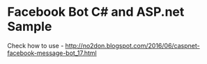 # Facebook Bot C# and ASP.net Sample

Check how to use - http://no2don.blogspot.com/2016/06/caspnet-facebook-message-bot_17.html
